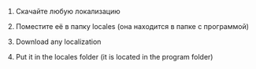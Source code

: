 1. Скачайте любую локализацию
2. Поместите её в папку locales (она находится в папке с программой)

1. Download any localization
2. Put it in the locales folder (it is located in the program folder)
